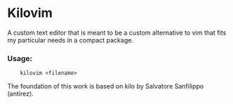 # Kilovim
A custom text editor that is meant to be a custom alternative to vim that fits my particular needs in a compact package.

### Usage:

```
    kilovim <filename>
```

The foundation of this work is based on kilo by Salvatore Sanfilippo (antirez).

